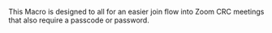 This Macro is designed to all for an easier join flow into Zoom CRC meetings that also require a passcode or password.
